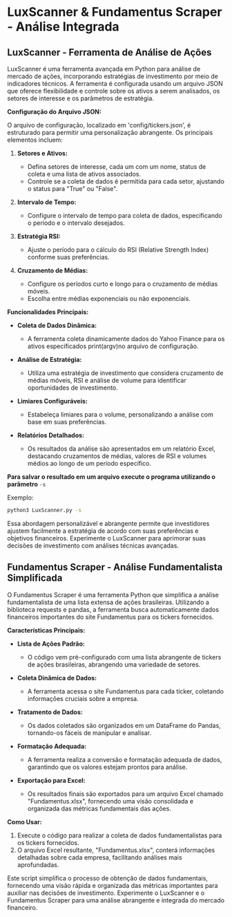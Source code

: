 # **LuxScanner & Fundamentus Scraper - Análise Integrada**

## LuxScanner - Ferramenta de Análise de Ações

LuxScanner é uma ferramenta avançada em Python para análise de mercado de ações, incorporando estratégias de investimento por meio de indicadores técnicos. A ferramenta é configurada usando um arquivo JSON que oferece flexibilidade e controle sobre os ativos a serem analisados, os setores de interesse e os parâmetros de estratégia.

**Configuração do Arquivo JSON:**

O arquivo de configuração, localizado em 'config/tickers.json', é estruturado para permitir uma personalização abrangente. Os principais elementos incluem:

1. **Setores e Ativos:**

   - Defina setores de interesse, cada um com um nome, status de coleta e uma lista de ativos associados.
   - Controle se a coleta de dados é permitida para cada setor, ajustando o status para "True" ou "False".
2. **Intervalo de Tempo:**

   - Configure o intervalo de tempo para coleta de dados, especificando o período e o intervalo desejados.
3. **Estratégia RSI:**

   - Ajuste o período para o cálculo do RSI (Relative Strength Index) conforme suas preferências.
4. **Cruzamento de Médias:**

   - Configure os períodos curto e longo para o cruzamento de médias móveis.
   - Escolha entre médias exponenciais ou não exponenciais.

**Funcionalidades Principais:**

- **Coleta de Dados Dinâmica:**

  - A ferramenta coleta dinamicamente dados do Yahoo Finance para os ativos especificados print(argv)no arquivo de configuração.
- **Análise de Estratégia:**

  - Utiliza uma estratégia de investimento que considera cruzamento de médias móveis, RSI e análise de volume para identificar oportunidades de investimento.
- **Limiares Configuráveis:**

  - Estabeleça limiares para o volume, personalizando a análise com base em suas preferências.
- **Relatórios Detalhados:**

  - Os resultados da análise são apresentados em um relatório Excel, destacando cruzamentos de médias, valores de RSI e volumes médios ao longo de um período específico.

**Para salvar o resultado em um arquivo execute o programa utilizando o parâmetro** `-s`

Exemplo: 

```bash
python3 LuxScanner.py -s
```

Essa abordagem personalizável e abrangente permite que investidores ajustem facilmente a estratégia de acordo com suas preferências e objetivos financeiros. Experimente o LuxScanner para aprimorar suas decisões de investimento com análises técnicas avançadas.

## Fundamentus Scraper - Análise Fundamentalista Simplificada

O Fundamentus Scraper é uma ferramenta Python que simplifica a análise fundamentalista de uma lista extensa de ações brasileiras. Utilizando a biblioteca requests e pandas, a ferramenta busca automaticamente dados financeiros importantes do site Fundamentus para os tickers fornecidos.

**Características Principais:**

- **Lista de Ações Padrão:**

  - O código vem pré-configurado com uma lista abrangente de tickers de ações brasileiras, abrangendo uma variedade de setores.
- **Coleta Dinâmica de Dados:**

  - A ferramenta acessa o site Fundamentus para cada ticker, coletando informações cruciais sobre a empresa.
- **Tratamento de Dados:**

  - Os dados coletados são organizados em um DataFrame do Pandas, tornando-os fáceis de manipular e analisar.
- **Formatação Adequada:**

  - A ferramenta realiza a conversão e formatação adequada de dados, garantindo que os valores estejam prontos para análise.
- **Exportação para Excel:**

  - Os resultados finais são exportados para um arquivo Excel chamado "Fundamentus.xlsx", fornecendo uma visão consolidada e organizada das métricas fundamentais das ações.

**Como Usar:**

1. Execute o código para realizar a coleta de dados fundamentalistas para os tickers fornecidos.
2. O arquivo Excel resultante, "Fundamentus.xlsx", conterá informações detalhadas sobre cada empresa, facilitando análises mais aprofundadas.

Este script simplifica o processo de obtenção de dados fundamentais, fornecendo uma visão rápida e organizada das métricas importantes para auxiliar nas decisões de investimento. Experimente o LuxScanner e o Fundamentus Scraper para uma análise abrangente e integrada do mercado financeiro.
